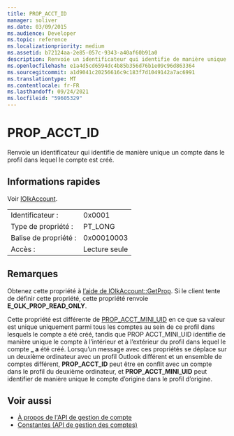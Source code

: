 ```yaml
---
title: PROP_ACCT_ID
manager: soliver
ms.date: 03/09/2015
ms.audience: Developer
ms.topic: reference
ms.localizationpriority: medium
ms.assetid: b72124aa-2e85-057c-9343-a40af60b91a0
description: Renvoie un identificateur qui identifie de manière unique un compte dans le profil dans lequel le compte est créé.
ms.openlocfilehash: e1a4d5cd6594dc4b85b356d76b1e09c96d863364
ms.sourcegitcommit: a1d9041c20256616c9c183f7d1049142a7ac6991
ms.translationtype: MT
ms.contentlocale: fr-FR
ms.lasthandoff: 09/24/2021
ms.locfileid: "59605329"
---
```

# <a name="prop_acct_id"></a>PROP_ACCT_ID

Renvoie un identificateur qui identifie de manière unique un compte dans le profil dans lequel le compte est créé.
  
## <a name="quick-info"></a>Informations rapides

Voir [IOlkAccount](iolkaccount.md).
  
|||
|:-----|:-----|
|Identificateur :  <br/> |0x0001  <br/> |
|Type de propriété :  <br/> |PT_LONG  <br/> |
|Balise de propriété :  <br/> |0x00010003  <br/> |
|Accès :  <br/> |Lecture seule  <br/> |
   
## <a name="remarks"></a>Remarques

Obtenez cette propriété à [l’aide de IOlkAccount::GetProp](iolkaccount-getprop.md). Si le client tente de définir cette propriété, cette propriété renvoie **E_OLK_PROP_READ_ONLY**. 
  
Cette propriété est différente de [PROP_ACCT_MINI_UID](prop_acct_mini_uid.md) en ce que sa valeur est unique uniquement parmi tous les comptes au sein de ce profil dans lesquels le compte a été créé, tandis que PROP ACCT_MINI_UID identifie de manière unique le compte à l’intérieur et à l’extérieur du profil dans lequel le compte **\_ a** été créé. Lorsqu’un message avec ces propriétés se déplace sur un deuxième ordinateur avec un profil Outlook différent et un ensemble de comptes différent, **PROP_ACCT_ID** peut être en conflit avec un compte dans le profil du deuxième ordinateur, et **PROP_ACCT_MINI_UID** peut identifier de manière unique le compte d’origine dans le profil d’origine. 
  
## <a name="see-also"></a>Voir aussi

- [À propos de l'API de gestion de compte](about-the-account-management-api.md)  
- [Constantes (API de gestion des comptes)](constants-account-management-api.md)

